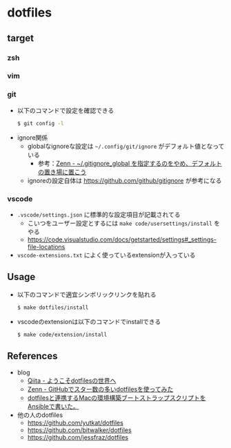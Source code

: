 # dotfiles

## target

### zsh

### vim

### git

* 以下のコマンドで設定を確認できる
  ```bash
  $ git config -l
  ```
* ignore関係
  * globalなignoreな設定は `~/.config/git/ignore` がデフォルト値となっている
    * 参考：[Zenn - ~/.gitignore_global を指定するのをやめ、デフォルトの置き場に置こう]( https://zenn.dev/qnighy/articles/1a756f2857dc20 )
  * ignoreの設定自体は https://github.com/github/gitignore が参考になる

### vscode

* `.vscode/settings.json` に標準的な設定項目が記載されてる
  * こいつをユーザー設定とするには `make code/usersettings/install` をやる
  * https://code.visualstudio.com/docs/getstarted/settings#_settings-file-locations
* `vscode-extensions.txt` によく使っているextensionが入っている

## Usage

* 以下のコマンドで適宜シンボリックリンクを貼れる
  ```bash
  $ make dotfiles/install
  ```
* vscodeのextensionは以下のコマンドでinstallできる
  ```bash
  $ make code/extension/install
  ```

## References

* blog
  * [Qiita - ようこそdotfilesの世界へ]( https://qiita.com/yutkat/items/c6c7584d9795799ee164 )
  * [Zenn - GitHubでスター数の多いdotfilesを使ってみた]( https://zenn.dev/yutakatay/articles/try-dotfiles-01 )
  * [dotfilesと連携するMacの環境構築ブートストラップスクリプトをAnsibleで書いた。]( https://senyoltw.hatenablog.jp/entry/2020/06/12/190152 )
* 他の人のdotfiles
  * https://github.com/yutkat/dotfiles
  * https://github.com/bitwalker/dotfiles
  * https://github.com/jessfraz/dotfiles